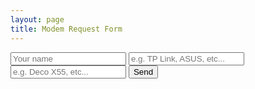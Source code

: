 ```yaml
---
layout: page
title: Modem Request Form
---
```

<script>
  window.addEventListener("load", function() {
    const form = document.getElementById('modem-request-form');
    form.addEventListener("submit", function(e) {
      e.preventDefault();
      const data = new FormData(form);
      const action = e.target.action;
      fetch(action, {
        method: 'POST',
        body: data,
      })
      .then(() => {
        alert("Success!");
      })
    });
  });
</script>
<form
  id="modem-request-form"
  method="POST" 
  action="https://script.google.com/macros/s/AKfycbzVC9BO2BItSWnA5n7aEd3HH2x2GE-ikkwNgP8zHAy4CI19_GGj4lbA5ZzuQkF3LWDN/exec"
>
  <input label="Your name"name="Name" type="test" placeholder="Your name" required>
  <input label="Modem Make"name="Make" type="text" placeholder="e.g. TP Link, ASUS, etc..." required>
  <input label="Modem Model"name="Model" type="text" placeholder="e.g. Deco X55, etc..." required>
  <input name="Completed" type="hidden" value="FALSE" required>
  <button type="submit">Send</button>
</form>
